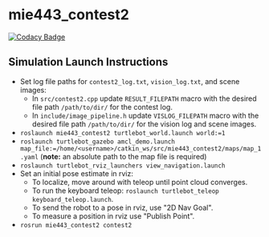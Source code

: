 # mie443_contest2
[![Codacy Badge](https://api.codacy.com/project/badge/Grade/19d57de434c640e79cf2addbd389d31b)](https://app.codacy.com/gh/addydontbelate/mie443_contest2?utm_source=github.com&utm_medium=referral&utm_content=addydontbelate/mie443_contest2&utm_campaign=Badge_Grade_Settings)

## Simulation Launch Instructions

- Set log file paths for `contest2_log.txt`, `vision_log.txt`, and scene images:
	- In `src/contest2.cpp` update `RESULT_FILEPATH` macro with the desired file path `/path/to/dir/` for the contest log. 
	- In `include/image_pipeline.h` update `VISLOG_FILEPATH` macro with the desired file path `/path/to/dir/` for the vision log and scene images.
- `roslaunch mie443_contest2 turtlebot_world.launch world:=1`
- `roslaunch turtlebot_gazebo amcl_demo.launch map_file:=/home/<username>/catkin_ws/src/mie443_contest2/maps/map_1.yaml` (**note:** an absolute path to the map file is required)
- `roslaunch turtlebot_rviz_launchers view_navigation.launch`
- Set an initial pose estimate in rviz:
	- To localize, move around with teleop until point cloud converges.
	- To run the keyboard teleop: `roslaunch turtlebot_teleop keyboard_teleop.launch`.
	- To send the robot to a pose in rviz, use "2D Nav Goal".
	- To measure a position in rviz use "Publish Point".   
- `rosrun mie443_contest2 contest2`
